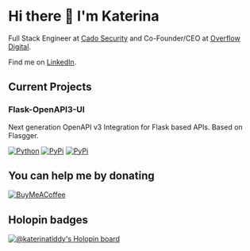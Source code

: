# Hi there 👋 I'm Katerina

<p>Full Stack Engineer at <a href="https://www.cadosecurity.com/">Cado Security</a> and Co-Founder/CEO at <a href="https://overflow.digital">Overflow Digital</a>.</p>

<p>Find me on <a href="https://www.linkedin.com/in/k-tiddy/">LinkedIn</a>.</p>

## Current Projects

### Flask-OpenAPI3-UI
<p> Next generation OpenAPI v3 Integration for Flask based APIs. Based on Flasgger. </p>

[![Python](https://img.shields.io/badge/python-3.6.1-blue.svg)](https://img.shields.io/badge/python-3.8-blue.svg)
[![PyPi](https://img.shields.io/pypi/v/Flask-OpenAPI3-UI.svg)](https://pypi.python.org/pypi/Flask-OpenAPI3-UI)
[![PyPi](https://img.shields.io/pypi/dm/Flask-OpenAPI3-UI.svg)](https://pypi.python.org/pypi/Flask-OpenAPI3-UI)

## You can help me by donating
[![BuyMeACoffee](https://img.shields.io/badge/Buy%20Me%20a%20Coffee-ffdd00?style=for-the-badge&logo=buy-me-a-coffee&logoColor=black)](https://buymeacoffee.com/ktiddy) 

## Holopin badges
[![@katerinatiddy's Holopin board](https://holopin.io/api/user/board?user=katerinatiddy)](https://holopin.io/@katerinatiddy)
